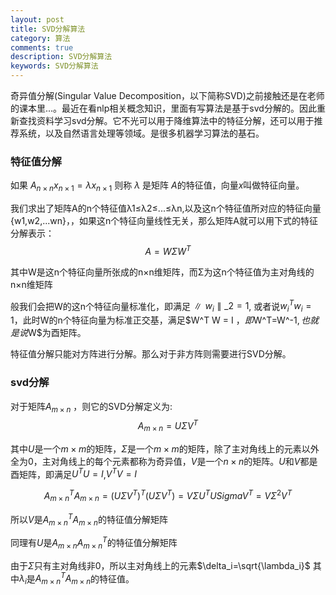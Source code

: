 ```yaml
---
layout: post
title: SVD分解算法
category: 算法
comments: true
description: SVD分解算法
keywords: SVD分解算法
---
```


奇异值分解(Singular Value Decomposition，以下简称SVD)之前接触还是在老师的课本里...。最近在看nlp相关概念知识，里面有写算法是基于svd分解的。因此重新查找资料学习svd分解。它不光可以用于降维算法中的特征分解，还可以用于推荐系统，以及自然语言处理等领域。是很多机器学习算法的基石。

### 特征值分解




如果 $A_{n \times n}x_{n \times 1}=\lambda x_{n \times 1}$ 则称 $\lambda$ 是矩阵 $A$的特征值，向量$x$叫做特征向量。

我们求出了矩阵A的n个特征值λ1≤λ2≤...≤λn,以及这n个特征值所对应的特征向量{w1,w2,...wn}，，如果这n个特征向量线性无关，那么矩阵A就可以用下式的特征分解表示：
$$A=W \Sigma W^T$$

其中W是这n个特征向量所张成的n×n维矩阵，而Σ为这n个特征值为主对角线的n×n维矩阵


般我们会把W的这n个特征向量标准化，即满足$\parallel w_i \parallel\_2=1$, 或者说$w_i^T w_i=1$，此时W的n个特征向量为标准正交基，满足$W^T W = I $，即$W^T=W^-1$, 也就是说$W$为酉矩阵。

特征值分解只能对方阵进行分解。那么对于非方阵则需要进行SVD分解。

### svd分解

对于矩阵$A_{m \times n}$ ，则它的SVD分解定义为:
$$A_{m \times n}=U\Sigma V^T$$

其中$U$是一个$m \times m$的矩阵，$\Sigma$是一个$m \times m$的矩阵，除了主对角线上的元素以外全为0，主对角线上的每个元素都称为奇异值，$V$是一个$n\times n$的矩阵。$U$和$V$都是酉矩阵，即满足$U^T U=I$,$V^T V=I$


$$A_{m \times n}^T A_{m \times n} = ( U\Sigma V^T )^T (U\Sigma V^T) = V\Sigma U^T USigma V^T = V\Sigma^2 V^T $$

所以$V$是$A_{m \times n}^T A_{m \times n}$的特征值分解矩阵

同理有$U$是$A_{m \times n} A_{m \times n}^T$的特征值分解矩阵

由于$\Sigma$只有主对角线非0，所以主对角线上的元素$\delta_i=\sqrt{\lambda_i}$ 其中$\lambda_i$是$A_{m \times n}^T A_{m \times n}$的特征值。



